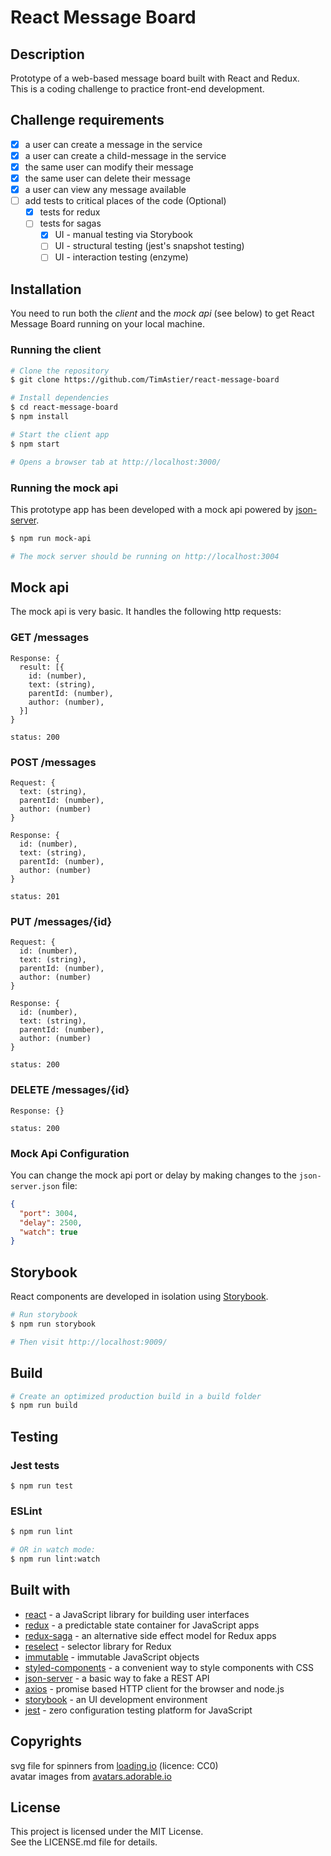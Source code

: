 # React Message Board

## Description
Prototype of a web-based message board built with React and Redux.  
This is a coding challenge to practice front-end development.

## Challenge requirements

- [x] a user can create a message in the service
- [x] a user can create a child-message in the service
- [x] the same user can modify their message
- [x] the same user can delete their message
- [x] a user can view any message available
- [ ] add tests to critical places of the code (Optional)
  - [x] tests for redux
  - [ ] tests for sagas
    - [x] UI - manual testing via Storybook
    - [ ] UI - structural testing (jest's snapshot testing)
    - [ ] UI - interaction testing (enzyme)

## Installation

You need to run both the *client* and the *mock api* (see below) to get React Message Board running on your local machine.

### Running the client

```sh
# Clone the repository
$ git clone https://github.com/TimAstier/react-message-board

# Install dependencies
$ cd react-message-board
$ npm install

# Start the client app
$ npm start

# Opens a browser tab at http://localhost:3000/
```

### Running the mock api

This prototype app has been developed with a mock api powered by [json-server](https://github.com/typicode/json-server).  

```sh
$ npm run mock-api

# The mock server should be running on http://localhost:3004
```

## Mock api

The mock api is very basic. It handles the following http requests:

### GET /messages  
```
Response: {
  result: [{
  	id: (number),
  	text: (string),
  	parentId: (number),
  	author: (number),
  }]
}

status: 200
```

### POST /messages
```
Request: {
  text: (string),
  parentId: (number),
  author: (number)
}

Response: {
  id: (number),
  text: (string),
  parentId: (number),
  author: (number)
}

status: 201
```

### PUT /messages/{id}
```
Request: {
  id: (number),
  text: (string),
  parentId: (number),
  author: (number)
}

Response: {
  id: (number),
  text: (string),
  parentId: (number),
  author: (number)  
}

status: 200
```

### DELETE /messages/{id}
```
Response: {}

status: 200
```

### Mock Api Configuration

You can change the mock api port or delay by making changes to the ```json-server.json``` file:

```json
{
  "port": 3004,
  "delay": 2500,
  "watch": true
}
```

## Storybook
React components are developed in isolation using [Storybook](https://storybook.js.org/).

```sh
# Run storybook
$ npm run storybook

# Then visit http://localhost:9009/
```

## Build

```sh
# Create an optimized production build in a build folder
$ npm run build
```

## Testing

### Jest tests
```
$ npm run test
```

### ESLint
```sh
$ npm run lint

# OR in watch mode:
$ npm run lint:watch
```

## Built with
- [react](https://reactjs.org/) - a JavaScript library for building user interfaces
- [redux](https://redux.js.org/) - a predictable state container for JavaScript apps 
- [redux-saga](https://github.com/redux-saga/redux-saga) - an alternative side effect model for Redux apps 
- [reselect](https://github.com/reduxjs/reselect) - selector library for Redux
- [immutable](https://facebook.github.io/immutable-js/) - immutable JavaScript objects
- [styled-components](https://www.styled-components.com/) - a convenient way to style components with CSS
- [json-server](https://github.com/typicode/json-server) - a basic way to fake a REST API
- [axios](https://github.com/axios/axios) - promise based HTTP client for the browser and node.js
- [storybook](https://storybook.js.org/) - an UI development environment  
- [jest](https://jestjs.io/) - zero configuration testing platform for JavaScript

## Copyrights

svg file for spinners from [loading.io](loading.io) (licence: CC0)  
avatar images from [avatars.adorable.io](http://avatars.adorable.io/)  

## License

This project is licensed under the MIT License.  
See the LICENSE.md file for details.
